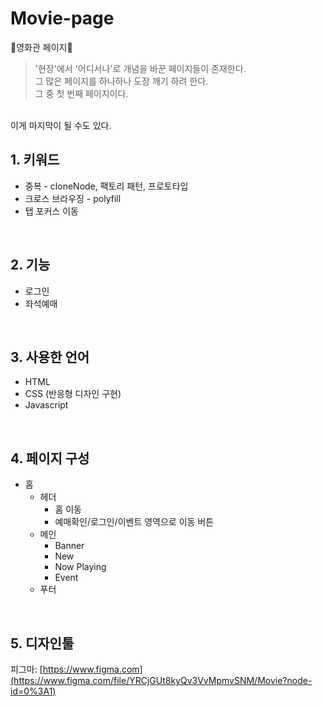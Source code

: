 # Movie-page
🎥영화관 페이지🎥

>'현장'에서 '어디서나'로 개념을 바꾼 페이지들이 존재한다.<br>
>그 많은 페이지를 하나하나 도장 깨기 하려 한다.<br>
>그 중 첫 번째 페이지이다.<br>
<br>
이게 마지막이 될 수도 있다.
<br>

## 1. 키워드
* 중복 - cloneNode, 팩토리 패턴, 프로토타입
* 크로스 브라우징 - polyfill
* 탭 포커스 이동
<br>

## 2. 기능
* 로그인
* 좌석예매
<br>

## 3. 사용한 언어
* HTML
* CSS (반응형 디자인 구현)
* Javascript
<br>

## 4. 페이지 구성
* 홈
  * 헤더
    * 홈 이동
    * 예매확인/로그인/이벤트 영역으로 이동 버튼
  * 메인
    * Banner
    * New
    * Now Playing
    * Event
  * 푸터
<br>

## 5. 디자인툴
피그마: [https://www.figma.com](https://www.figma.com/file/YRCjGUt8kyQv3VvMpmvSNM/Movie?node-id=0%3A1)
